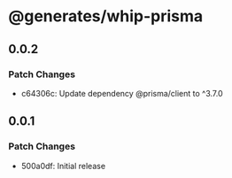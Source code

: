 # @generates/whip-prisma

## 0.0.2

### Patch Changes

- c64306c: Update dependency @prisma/client to ^3.7.0

## 0.0.1

### Patch Changes

- 500a0df: Initial release

